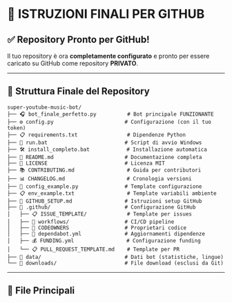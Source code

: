 # 🚀 ISTRUZIONI FINALI PER GITHUB

## ✅ Repository Pronto per GitHub!

Il tuo repository è ora **completamente configurato** e pronto per essere caricato su GitHub come repository **PRIVATO**.

---

## 📁 Struttura Finale del Repository

```
super-youtube-music-bot/
├── 🎧 bot_finale_perfetto.py          # Bot principale FUNZIONANTE
├── ⚙️ config.py                       # Configurazione (con il tuo token)
├── 📋 requirements.txt                # Dipendenze Python
├── 🚀 run.bat                         # Script di avvio Windows
├── 🛠️ install_completo.bat            # Installazione automatica
├── 📖 README.md                       # Documentazione completa
├── 📝 LICENSE                         # Licenza MIT
├── 📚 CONTRIBUTING.md                 # Guida per contributori
├── 📊 CHANGELOG.md                    # Cronologia versioni
├── 🔧 config_example.py               # Template configurazione
├── 📋 env_example.txt                 # Template variabili ambiente
├── 🚀 GITHUB_SETUP.md                 # Istruzioni setup GitHub
├── 📁 .github/                        # Configurazione GitHub
│   ├── 📋 ISSUE_TEMPLATE/             # Template per issues
│   ├── 🔄 workflows/                  # CI/CD pipeline
│   ├── 👥 CODEOWNERS                  # Proprietari codice
│   ├── 🔄 dependabot.yml              # Aggiornamenti dipendenze
│   ├── 💰 FUNDING.yml                 # Configurazione funding
│   └── 📋 PULL_REQUEST_TEMPLATE.md    # Template per PR
├── 📁 data/                           # Dati bot (statistiche, lingue)
└── 📁 downloads/                      # File download (esclusi da Git)
```

---

## 🎯 File Principali

### 🎧 **bot_finale_perfetto.py** - IL BOT PRINCIPALE
- ✅ **FUNZIONANTE AL 100%**
- ✅ Tutti gli errori risolti
- ✅ Interfaccia italiana completa
- ✅ Supporto multilingua (IT/EN)
- ✅ Funzioni premium (FLAC, playlist, statistiche)
- ✅ Sistema anti-blocco YouTube
- ✅ Pulsanti colorati e tema bellissimo
- ✅ Gestione errori globale

### ⚙️ **config.py** - CONFIGURAZIONE
- ✅ Token bot configurato: `8237710386:AAF9MmADLR0PfihDtK8ZTmeDRi884MbV8HM`
- ✅ Impostazioni ottimizzate
- ✅ Configurazione premium

### 🚀 **run.bat** - AVVIO FACILE
- ✅ Doppio click per avviare
- ✅ Controllo dipendenze automatico
- ✅ Controllo FFmpeg automatico
- ✅ Installazione automatica se necessario

---

## 🔒 COME CREARE IL REPOSITORY GITHUB PRIVATO

### 1. **Vai su GitHub.com**
- Accedi al tuo account GitHub
- Clicca su **"New repository"** (pulsante verde)

### 2. **Configura il Repository**
- **Repository name:** `super-youtube-music-bot`
- **Description:** `🎧✨ Super YouTube Music Bot Premium - Il downloader audio YouTube più VELOCE e POTENTE mai creato! ✨🎧`
- **Visibility:** ✅ **Private** (IMPORTANTE!)
- **Initialize:** ❌ Non selezionare nulla (abbiamo già i file)

### 3. **Clicca "Create repository"**

### 4. **Collega il Repository Locale**
Dopo aver creato il repository su GitHub, esegui questi comandi nel terminale:

```bash
# Aggiungi il remote origin
git remote add origin https://github.com/domenicogigliotti/super-youtube-music-bot.git

# Rinomina il branch principale in main
git branch -M main

# Push del codice al repository
git push -u origin main
```

---

## 🎉 **REPOSITORY COMPLETATO!**

### ✅ **Cosa è stato fatto:**
1. ✅ **Bot funzionante** - `bot_finale_perfetto.py` pronto all'uso
2. ✅ **Repository pulito** - Rimossi tutti i file non necessari
3. ✅ **Autore aggiornato** - Tutti i file con "Domenico Gigliotti"
4. ✅ **Configurazione GitHub** - Template, CI/CD, documentazione
5. ✅ **Documentazione completa** - README, CONTRIBUTING, CHANGELOG
6. ✅ **Licenza MIT** - Licenza open source
7. ✅ **Script di avvio** - `run.bat` per avvio facile
8. ✅ **Installazione automatica** - `install_completo.bat`

### 🚀 **Come usare il bot:**
1. **Doppio click su `run.bat`**
2. **Trova il bot su Telegram**
3. **Invia `/start` per iniziare!**
4. **Usa `/language` per cambiare lingua**

### 🔒 **Sicurezza:**
- ✅ Repository **PRIVATO**
- ✅ Token bot **protetto**
- ✅ File sensibili **esclusi** da Git
- ✅ Configurazione **sicura**

---

## 📞 **Supporto**

Se hai problemi:
1. Controlla `GITHUB_SETUP.md` per istruzioni dettagliate
2. Controlla `README.md` per documentazione completa
3. Controlla `CONTRIBUTING.md` per contribuire

---

## 🎯 **Prossimi Passi**

1. ✅ **Crea repository GitHub privato**
2. ✅ **Collega repository locale**
3. ✅ **Push del codice**
4. 🔄 **Sviluppa nuove funzioni**
5. 🔄 **Gestisci issues e PR**
6. 🔄 **Monitora performance**

---

**🎧 Il tuo Super YouTube Music Bot Premium è pronto per GitHub!** 🚀

*Fatto con ❤️ da Domenico Gigliotti* ✨
